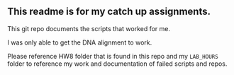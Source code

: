## This readme is for my catch up assignments.

This git repo documents the scripts that worked for me.

I was only able to get the DNA alignment to work.

Please reference HW8 folder that is found in this repo and my `LAB_HOURS` folder to reference my work and documentation of failed scripts and repos.

